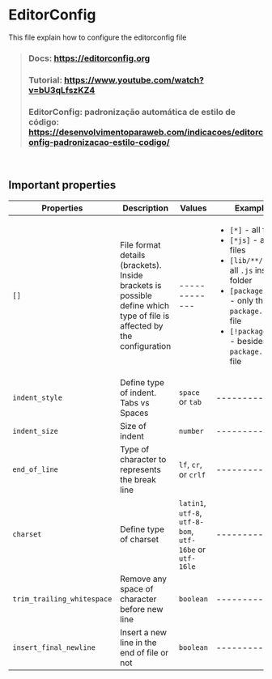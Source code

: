 # EditorConfig

This file explain how to configure the editorconfig file

> ### Docs: https://editorconfig.org
> ### Tutorial: https://www.youtube.com/watch?v=bU3qLfszKZ4
> ### EditorConfig: padronização automática de estilo de código: https://desenvolvimentoparaweb.com/indicacoes/editorconfig-padronizacao-estilo-codigo/

</br>

## Important properties 

| Properties  | Description | Values | Examples
| ------------- | ------------- | ------------- | ------------- 
| `[]`  | File format details (brackets). Inside brackets is possible define which type of file is affected by the configuration  | ------------- | <ul><li>`[*]` - all files</li><li>`[*js]` - all `.js` files</li><li>`[lib/**/*.js]` - all `.js` inside **lib** folder</li><li>`[package.json]` - only the `package.json` file</li><li>`[!package.json]` - besides the `package.json` file</li></ul> 
| `indent_style` | Define type of indent. Tabs vs Spaces | `space` or `tab` | -------------
| `indent_size` | Size of indent | `number` | ------------- 
| `end_of_line` | Type of character to represents the break line | `lf`, `cr`, or `crlf` | ------------- 
| `charset` | Define type of charset | `latin1`, `utf-8`, `utf-8-bom`, `utf-16be` or `utf-16le` | ------------- 
| `trim_trailing_whitespace` | Remove any space of character before new line | `boolean` | ------------- 
| `insert_final_newline` | Insert a new line in the end of file or not | `boolean` | ------------- 